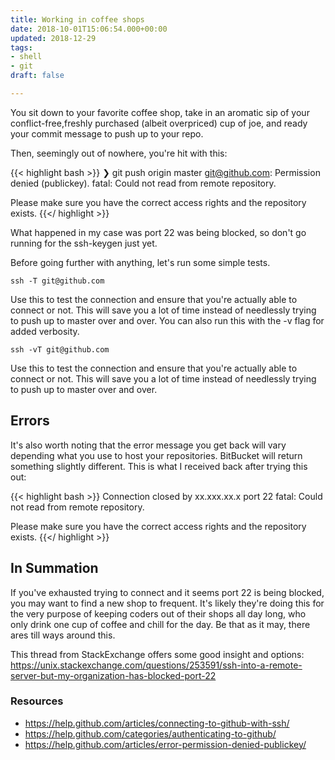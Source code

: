 ```yaml
---
title: Working in coffee shops
date: 2018-10-01T15:06:54.000+00:00
updated: 2018-12-29
tags:
- shell
- git
draft: false

---
```

You sit down to your favorite coffee shop, take in an aromatic sip of your conflict-free,freshly purchased (albeit overpriced) cup of joe, and ready your commit message to push up to your repo.

Then, seemingly out of nowhere, you're hit with this:

{{< highlight bash >}}
❯ git push origin master
git@github.com: Permission denied (publickey).
fatal: Could not read from remote repository.

Please make sure you have the correct access rights
and the repository exists.
{{</ highlight >}}

What happened in my case was port 22 was being blocked, so don't go running for the ssh-keygen just yet.

Before going further with anything, let's run some simple tests.

```
ssh -T git@github.com
```

Use this to test the connection and ensure that you're actually able to connect or not. This will save you a lot of time instead of needlessly trying to push up to master over and over.
You can also run this with the -v flag for added verbosity.

```
ssh -vT git@github.com
```

Use this to test the connection and ensure that you're actually able to connect or not. This will save you a lot of time instead of needlessly trying to push up to master over and over.

## Errors

It's also worth noting that the error message you get back will vary depending what you use to host your repositories. BitBucket will return something slightly different. This is what I received back after trying this out:

{{< highlight bash >}}
Connection closed by xx.xxx.xx.x port 22
fatal: Could not read from remote repository.

Please make sure you have the correct access rights
and the repository exists.
{{</ highlight >}}

## In Summation

If you've exhausted trying to connect and it seems port 22 is being blocked, you may want to find a new shop to frequent. It's likely they're doing this for the very purpose of keeping coders out of their shops all day long, who only drink one cup of coffee and chill for the day. Be that as it may, there ares till ways around this.

This thread from StackExchange offers some good insight and options:
https://unix.stackexchange.com/questions/253591/ssh-into-a-remote-server-but-my-organization-has-blocked-port-22

### Resources

- https://help.github.com/articles/connecting-to-github-with-ssh/
- https://help.github.com/categories/authenticating-to-github/
- https://help.github.com/articles/error-permission-denied-publickey/